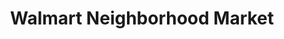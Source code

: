 ---
title: "Walmart Neighborhood Market"
url: /hickory/walmart-neighborhood-market/
shop: supermarket
---